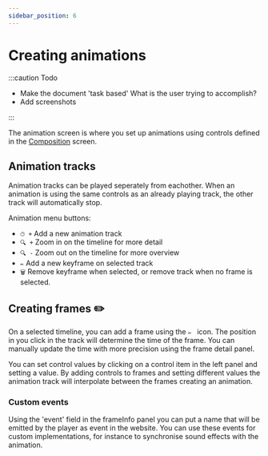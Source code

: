 ```yaml
---
sidebar_position: 6
---
```


# Creating animations

:::caution Todo

- Make the document 'task based' What is the user trying to accomplish?
- Add screenshots

:::

The animation screen is where you set up animations using controls defined in
the [Composition](./Composition) screen.

## Animation tracks

Animation tracks can be played seperately from eachother. When an animation is
using the same controls as an already playing track, the other track will
automatically stop.

Animation menu buttons:

- `⏱ +` Add a new animation track
- `🔍 +` Zoom in on the timeline for more detail
- `🔍 -` Zoom out on the timeline for more overview
- `✏️` Add a new keyframe on selected track
- `🗑` Remove keyframe when selected, or remove track when no frame is selected.

## Creating frames ✏️

On a selected timeline, you can add a frame using the `✏️ ` icon. The position
in you click in the track will determine the time of the frame. You can manually
update the time with more precision using the frame detail panel.

You can set control values by clicking on a control item in the left panel and
setting a value. By adding controls to frames and setting different values the
animation track will interpolate between the frames creating an animation.

### Custom events

Using the 'event' field in the frameInfo panel you can put a name that will be
emitted by the player as event in the website. You can use these events for
custom implementations, for instance to synchronise sound effects with the
animation.
